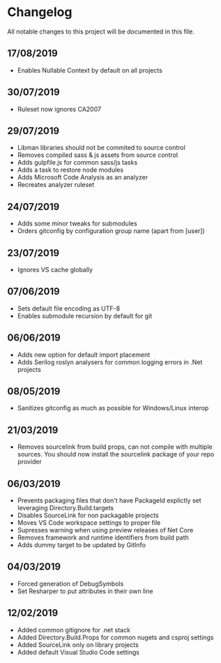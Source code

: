 # Changelog

All notable changes to this project will be documented in this file.

## 17/08/2019

- Enables Nullable Context by default on all projects

## 30/07/2019

- Ruleset now ignores CA2007

## 29/07/2019

- Libman libraries should not be commited to source control
- Removes compiled sass & js assets from source control
- Adds gulpfile.js for common sass/js tasks
- Adds a task to restore node modules
- Adds Microsoft Code Analysis as an analyzer
- Recreates analyzer ruleset

## 24/07/2019

- Adds some minor tweaks for submodules
- Orders gitconfig by configuration group name (apart from [user])

## 23/07/2019

- Ignores VS cache globally

## 07/06/2019

- Sets default file encoding as UTF-8
- Enables submodule recursion by default for git

## 06/06/2019

- Adds new option for default import placement
- Adds Serilog roslyn analysers for common logging errors in .Net projects

## 08/05/2019

- Sanitizes gitconfig as much as possible for Windows/Linux interop

## 21/03/2019

- Removes sourcelink from build props, can not compile with multiple sources. You should now install
the sourcelink package of your repo provider

## 06/03/2019

- Prevents packaging files that don't have PackageId explictly set leveraging Directory.Build.targets
- Disables SourceLink for non packagable projects
- Moves VS Code workspace settings to proper file
- Supresses warning when using preview releases of Net Core
- Removes framework and runtime identifiers from build path
- Adds dummy target to be updated by GitInfo

## 04/03/2019

- Forced generation of DebugSymbols
- Set Resharper to put attributes in their own line

## 12/02/2019

- Added common gitignore for .net stack
- Added Directory.Build.Props for common nugets and csproj settings
- Added SourceLink only on library projects
- Added default Visual Studio Code settings
